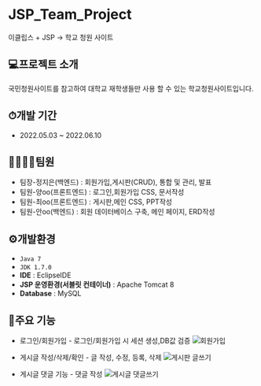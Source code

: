 # JSP_Team_Project
이클립스 + JSP -> 학교 청원 사이트

## 💻프로젝트 소개
국민청원사이트를 참고하여 대학교 재학생들만 사용 할 수 있는 학교청원사이트입니다. 

## ⏱개발 기간
- 2022.05.03 ~ 2022.06.10

## 👩‍👩‍👧‍👧팀원
- 팀장-정지은(백엔드) : 회원가입,게시판(CRUD), 통합 및 관리, 발표
- 팀원-양oo(프론트엔드) : 로그인,회원가입 CSS, 문서작성
- 팀원-최oo(프론트엔드) : 게시판,메인 CSS, PPT작성
- 팀원-안oo(백엔드) : 회원 데이터베이스 구축, 메인 페이지, ERD작성

## ⚙개발환경
- `Java 7`
- `JDK 1.7.0`
- **IDE** : EclipseIDE
- **JSP 운영환경(서블릿 컨테이너)** : Apache Tomcat 8
- **Database** : MySQL
  
## 📌주요 기능
- 로그인/회원가입 - 로그인/회원가입 시 세션 생성,DB값 검증
  ![회원가입](https://github.com/Jajaknamu/Web_Programming_TeamProject/assets/113418196/713e7ac1-3047-4919-940b-42a82e4e5ac6)
- 게시글 작성/삭제/확인 - 글 작성, 수정, 등록, 삭제
  ![게시판 글쓰기](https://github.com/Jajaknamu/Web_Programming_TeamProject/assets/113418196/f96b3e8a-fd42-4151-a123-d4911417e6ae)

- 게시글 댓글 기능 - 댓글 작성
![게시글 댓글쓰기](https://github.com/Jajaknamu/Web_Programming_TeamProject/assets/113418196/127a382d-763b-4a37-b4b8-5bd72581b8f5)
